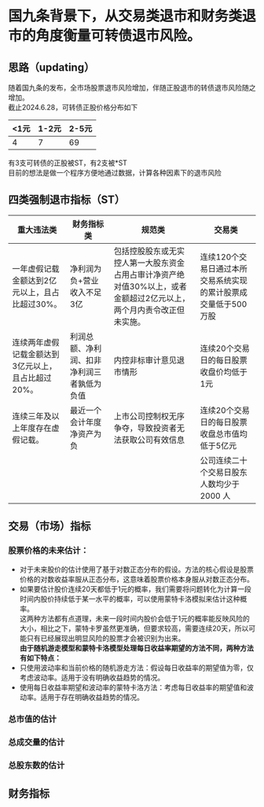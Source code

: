 # 国九条背景下，从交易类退市和财务类退市的角度衡量可转债退市风险。

## 思路（updating）

随着国九条的发布，全市场股票退市风险增加，伴随正股退市的转债退市风险随之增加。\
截止2024.6.28，可转债正股价格分布如下

<1元  | 1-2元  | 2-5元
 ---- | ----- | ------  
  4 | 7 | 69 
 
有3支可转债的正股被ST，有2支被*ST\
目前的想法是做一个程序方便地通过数据，计算各种因素下的退市风险


## 四类强制退市指标（ST）

| 重大违法类     | 财务指标类     | 规范类     | 交易类     |
|---------|---------|---------|---------|
| 一年虚假记载金额达到2亿元以上，且占比超过30%。   |  净利润为负+营业收入不足3亿  | 包括控股股东或无实控人第一大股东资金占用占审计净资产绝对值30%以上，或者金额超过2亿元以上，两个月内责令改正但未实施。  | 连续120个交易日通过本所交易系统实现的累计股票成交量低于500万股   |
| 连续两年虚假记载金额达到3亿元以上，且占比超过20%。  | 利润总额、净利润、扣非净利润三者孰低为负值   | 内控非标审计意见退市情形  | 连续20个交易日的每日股票收盘价均低于1元  |
| 连续三年及以上年度存在虚假记载。   |最近一个会计年度净资产为负 | 上市公司控制权无序争夺，导致投资者无法获取公司有效信息  | 连续20个交易日的每日股票收盘总市值均低于5亿元  |
|  |  |   | 公司连续二十个交易日股东人数均少于 2000 人  |


## 交易（市场）指标
### 股票价格的未来估计：
- 对于未来股价的估计使用了基于对数正态分布的假设。方法的核心假设是股票价格的对数收益率服从正态分布，这意味着股票价格本身服从对数正态分布。
- 如果要估计股价连续20天都低于1元的概率，我们需要将问题转化为计算一段时间内股价持续低于某一水平的概率，可以使用蒙特卡洛模拟来估计这种概率。\
这两种方法都有点道理，未来一段时间内股价会低于1元的概率能反映风险的大小，相比之下，蒙特卡罗虽然更准确，但要求较高，需要连续20天，所以可能只有已经展现出明显风险的股票才会被识别为出来。\
**由于随机游走模型和蒙特卡洛模型处理每日收益率期望的方法不同，两种方法有如下特点：**
- 只使用波动率和当前价格的随机游走方法：假设每日收益率的期望值为零，仅考虑波动率。适用于没有明确收益趋势的情况。
- 使用每日收益率期望和波动率的蒙特卡洛方法：考虑每日收益率的期望值和波动率。适用于存在明确收益趋势的情况。


### 总市值的估计
### 总成交量的估计
### 总股东数的估计



## 财务指标


##


##

